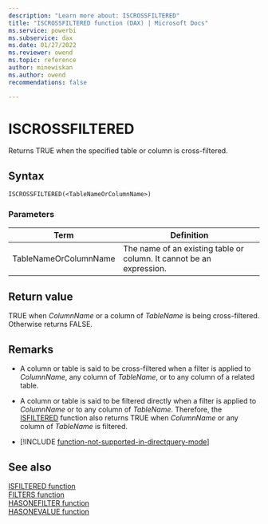 ```yaml
---
description: "Learn more about: ISCROSSFILTERED"
title: "ISCROSSFILTERED function (DAX) | Microsoft Docs"
ms.service: powerbi 
ms.subservice: dax 
ms.date: 01/27/2022
ms.reviewer: owend
ms.topic: reference
author: minewiskan
ms.author: owend 
recommendations: false

---
```

# ISCROSSFILTERED

Returns TRUE when the specified table or column is cross-filtered.
  
## Syntax  
  
```dax
ISCROSSFILTERED(<TableNameOrColumnName>)  
```
  
### Parameters  

|Term|Definition|  
|--------|--------------|  
|TableNameOrColumnName|The name of an existing table or column. It cannot be an expression.|
  
## Return value

TRUE when *ColumnName* or a column of *TableName* is being cross-filtered. Otherwise returns FALSE.
  
## Remarks  
  
- A column or table is said to be cross-filtered when a filter is applied to *ColumnName*, any column of *TableName*, or to any column of a related table.

- A column or table is said to be filtered directly when a filter is applied to *ColumnName* or to any column of *TableName*. Therefore, the [ISFILTERED](isfiltered-function-dax.md) function also returns TRUE when *ColumnName* or any column of *TableName* is filtered.  

- [!INCLUDE [function-not-supported-in-directquery-mode](includes/function-not-supported-in-directquery-mode.md)]

## See also

[ISFILTERED function](isfiltered-function-dax.md)  
[FILTERS function](filters-function-dax.md)  
[HASONEFILTER function](hasonefilter-function-dax.md)  
[HASONEVALUE function](hasonevalue-function-dax.md)  
